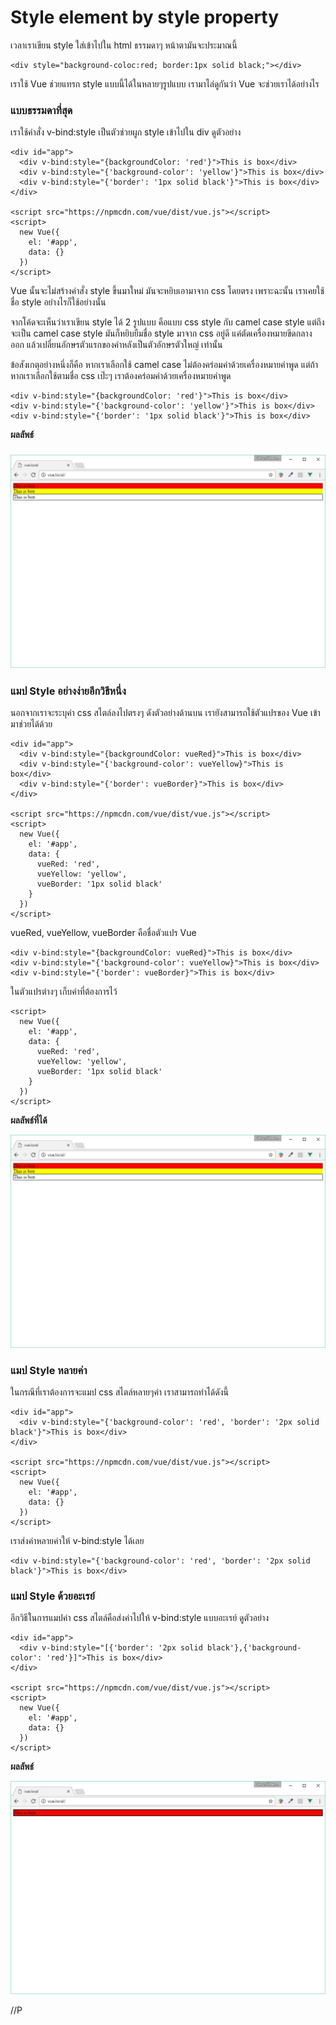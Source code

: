 # Style element by style property

เวลาเราเขียน style ใส่เข้าไปใน html ธรรมดาๆ หน้าตามันจะประมาณนี้

```
<div style="background-coloc:red; border:1px solid black;"></div>
```

เราใช้ Vue ช่วยแทรก style แบบนี้ได้ในหลายๆรูปแบบ เรามาไล่ดูกันว่า Vue จะช่วยเราได้อย่างไร

### แบบธรรมดาที่สุด

เราใช้คำสั่ง v-bind:style เป็นตัวช่วยผูก style เข้าไปใน div ดูตัวอย่าง

```
<div id="app">
  <div v-bind:style="{backgroundColor: 'red'}">This is box</div>
  <div v-bind:style="{'background-color': 'yellow'}">This is box</div>
  <div v-bind:style="{'border': '1px solid black'}">This is box</div>
</div>

<script src="https://npmcdn.com/vue/dist/vue.js"></script>
<script>
  new Vue({
    el: '#app',
    data: {} 
  })
</script>
```

Vue นั้นจะไม่สร้างคำสั่ง style ขึ้นมาใหม่ มันจะหยิบเอามาจาก css โดยตรง เพราะฉะนั้น เราเคยใช้ชื่อ style อย่างไรก็ใช้อย่างนั้น

จากโค้ดจะเห็นว่าเราเขียน style ได้ 2 รูปแบบ คือแบบ css style กับ camel case style แต่ถึงจะเป็น camel case style มันก็หยิบยืมชื่อ style มาจาก css อยู่ดี แค่ตัดเครื่องหมายขีดกลางออก แล้วเปลี่ยนอักษรตัวแรกของคำหลังเป็นตัวอักษรตัวใหญ่ เท่านั้น

ข้อสังเกตุอย่างหนึ่งก็คือ หากเราเลือกใช้ camel case ไม่ต้องคร่อมค่าด้วยเครื่องหมายคำพูด แต่ถ้าหากเราเลือกใช้ตามชื่อ css เป๊ะๆ เราต้องคร่อมค่าด้วยเครื่องหมายคำพูด

```
<div v-bind:style="{backgroundColor: 'red'}">This is box</div>
<div v-bind:style="{'background-color': 'yellow'}">This is box</div>
<div v-bind:style="{'border': '1px solid black'}">This is box</div>
```

**ผลลัพธ์**

### ![](/assets/2017-03-06_10-21-15.jpg)

### แมป Style อย่างง่ายอีกวิธีหนึ่ง

นอกจากเราจะระบุค่า css สไตล์ลงไปตรงๆ ดังตัวอย่างด้านบน เรายังสามารถใช้ตัวแปรของ Vue เข้ามาช่วยได้ด้วย

```
<div id="app">
  <div v-bind:style="{backgroundColor: vueRed}">This is box</div>
  <div v-bind:style="{'background-color': vueYellow}">This is box</div>
  <div v-bind:style="{'border': vueBorder}">This is box</div>
</div>

<script src="https://npmcdn.com/vue/dist/vue.js"></script>
<script>
  new Vue({
    el: '#app',
    data: {
      vueRed: 'red',
      vueYellow: 'yellow',
      vueBorder: '1px solid black' 
    } 
  })
</script>
```

vueRed, vueYellow, vueBorder คือชื่อตัวแปร Vue

```
<div v-bind:style="{backgroundColor: vueRed}">This is box</div>
<div v-bind:style="{'background-color': vueYellow}">This is box</div>
<div v-bind:style="{'border': vueBorder}">This is box</div>
```

ในตัวแปรต่างๆ เก็บค่าที่ต้องการไว้

```
<script>
  new Vue({
    el: '#app',
    data: {
      vueRed: 'red',
      vueYellow: 'yellow',
      vueBorder: '1px solid black' 
    } 
  })
</script>
```

**ผลลัพธ์ที่ได้**

![](/assets/2017-03-06_10-21-15.jpg)

### แมป Style หลายค่า

ในกรณีที่เราต้องการจะแมป css สไตล์หลายๆค่า เราสามารถทำได้ดังนี้

```
<div id="app">
  <div v-bind:style="{'background-color': 'red', 'border': '2px solid black'}">This is box</div>
</div>

<script src="https://npmcdn.com/vue/dist/vue.js"></script>
<script>
  new Vue({
    el: '#app',
    data: {} 
  })
</script>
```

เราส่งค่าหลายค่าให้ v-bind:style ได้เลย

```
<div v-bind:style="{'background-color': 'red', 'border': '2px solid black'}">This is box</div>
```

### แมป Style ด้วยอะเรย์

อีกวิธีในการแมปค่า css สไตล์คือส่งค่าไปให้ v-bind:style แบบอะเรย์ ดูตัวอย่าง

```
<div id="app">
  <div v-bind:style="[{'border': '2px solid black'},{'background-color': 'red'}]">This is box</div>
</div>

<script src="https://npmcdn.com/vue/dist/vue.js"></script>
<script>
  new Vue({
    el: '#app',
    data: {} 
  })
</script>
```

**ผลลัพธ์**

![](/assets/2017-03-06_13-10-00.jpg)

//P

